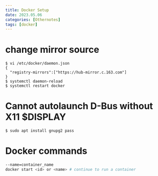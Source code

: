 ```yaml
---
title: Docker Setup
date: 2023.05.06
categories: [Othernotes]
tags: [docker]
---
```


# change mirror source

```
$ vi /etc/docker/daemon.json
{
  "registry-mirrors":["https://hub-mirror.c.163.com"]
}
$ systemctl daemon-reload
$ systemctl restart docker
```

# Cannot autolaunch D-Bus without X11 $DISPLAY

```
$ sudo apt install gnupg2 pass 
```

# Docker commands

```bash
--name=container_name
docker start <id> or <name> # continue to run a container
```